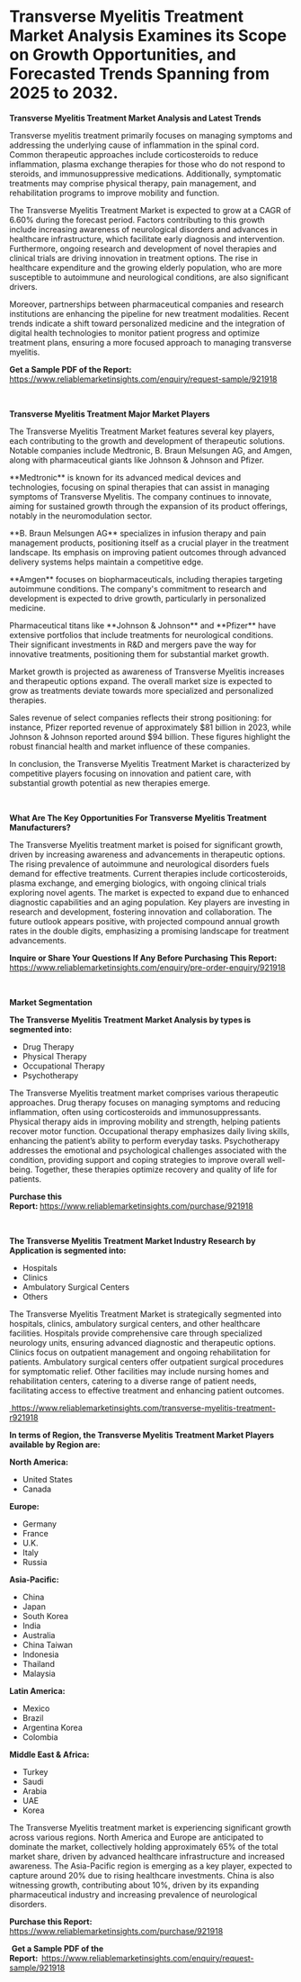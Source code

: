 <p><h1>Transverse Myelitis Treatment Market Analysis Examines its Scope on Growth Opportunities, and Forecasted Trends Spanning from 2025 to 2032.</h1></p><p><strong>Transverse Myelitis Treatment Market Analysis and Latest Trends</strong></p>
<p><p>Transverse myelitis treatment primarily focuses on managing symptoms and addressing the underlying cause of inflammation in the spinal cord. Common therapeutic approaches include corticosteroids to reduce inflammation, plasma exchange therapies for those who do not respond to steroids, and immunosuppressive medications. Additionally, symptomatic treatments may comprise physical therapy, pain management, and rehabilitation programs to improve mobility and function.</p><p>The Transverse Myelitis Treatment Market is expected to grow at a CAGR of 6.60% during the forecast period. Factors contributing to this growth include increasing awareness of neurological disorders and advances in healthcare infrastructure, which facilitate early diagnosis and intervention. Furthermore, ongoing research and development of novel therapies and clinical trials are driving innovation in treatment options. The rise in healthcare expenditure and the growing elderly population, who are more susceptible to autoimmune and neurological conditions, are also significant drivers. </p><p>Moreover, partnerships between pharmaceutical companies and research institutions are enhancing the pipeline for new treatment modalities. Recent trends indicate a shift toward personalized medicine and the integration of digital health technologies to monitor patient progress and optimize treatment plans, ensuring a more focused approach to managing transverse myelitis.</p></p>
<p><strong>Get a Sample PDF of the Report:&nbsp;</strong> <a href="https://www.reliablemarketinsights.com/enquiry/request-sample/921918?utm_campaign=3051&utm_medium=2&utm_source=Github&utm_content=ia&utm_term=16042025&utm_id=transverse-myelitis-treatment">https://www.reliablemarketinsights.com/enquiry/request-sample/921918</a></p>
<p>&nbsp;</p>
<p><strong>Transverse Myelitis Treatment Major Market Players</strong></p>
<p><p>The Transverse Myelitis Treatment Market features several key players, each contributing to the growth and development of therapeutic solutions. Notable companies include Medtronic, B. Braun Melsungen AG, and Amgen, along with pharmaceutical giants like Johnson & Johnson and Pfizer.</p><p>**Medtronic** is known for its advanced medical devices and technologies, focusing on spinal therapies that can assist in managing symptoms of Transverse Myelitis. The company continues to innovate, aiming for sustained growth through the expansion of its product offerings, notably in the neuromodulation sector.</p><p>**B. Braun Melsungen AG** specializes in infusion therapy and pain management products, positioning itself as a crucial player in the treatment landscape. Its emphasis on improving patient outcomes through advanced delivery systems helps maintain a competitive edge.</p><p>**Amgen** focuses on biopharmaceuticals, including therapies targeting autoimmune conditions. The company's commitment to research and development is expected to drive growth, particularly in personalized medicine.</p><p>Pharmaceutical titans like **Johnson & Johnson** and **Pfizer** have extensive portfolios that include treatments for neurological conditions. Their significant investments in R&D and mergers pave the way for innovative treatments, positioning them for substantial market growth.</p><p>Market growth is projected as awareness of Transverse Myelitis increases and therapeutic options expand. The overall market size is expected to grow as treatments deviate towards more specialized and personalized therapies. </p><p>Sales revenue of select companies reflects their strong positioning: for instance, Pfizer reported revenue of approximately $81 billion in 2023, while Johnson & Johnson reported around $94 billion. These figures highlight the robust financial health and market influence of these companies.</p><p>In conclusion, the Transverse Myelitis Treatment Market is characterized by competitive players focusing on innovation and patient care, with substantial growth potential as new therapies emerge.</p></p>
<p>&nbsp;</p>
<p><strong>What Are The Key Opportunities For Transverse Myelitis Treatment Manufacturers?</strong></p>
<p><p>The Transverse Myelitis treatment market is poised for significant growth, driven by increasing awareness and advancements in therapeutic options. The rising prevalence of autoimmune and neurological disorders fuels demand for effective treatments. Current therapies include corticosteroids, plasma exchange, and emerging biologics, with ongoing clinical trials exploring novel agents. The market is expected to expand due to enhanced diagnostic capabilities and an aging population. Key players are investing in research and development, fostering innovation and collaboration. The future outlook appears positive, with projected compound annual growth rates in the double digits, emphasizing a promising landscape for treatment advancements.</p></p>
<p><strong>Inquire or Share Your Questions If Any Before Purchasing This Report:</strong> <a href="https://www.reliablemarketinsights.com/enquiry/pre-order-enquiry/921918?utm_campaign=3051&utm_medium=2&utm_source=Github&utm_content=ia&utm_term=16042025&utm_id=transverse-myelitis-treatment">https://www.reliablemarketinsights.com/enquiry/pre-order-enquiry/921918</a></p>
<p>&nbsp;</p>
<p><strong>Market Segmentation</strong></p>
<p><strong>The Transverse Myelitis Treatment Market Analysis by types is segmented into:</strong></p>
<p><ul><li>Drug Therapy</li><li>Physical Therapy</li><li>Occupational Therapy</li><li>Psychotherapy</li></ul></p>
<p><p>The Transverse Myelitis treatment market comprises various therapeutic approaches. Drug therapy focuses on managing symptoms and reducing inflammation, often using corticosteroids and immunosuppressants. Physical therapy aids in improving mobility and strength, helping patients recover motor function. Occupational therapy emphasizes daily living skills, enhancing the patient’s ability to perform everyday tasks. Psychotherapy addresses the emotional and psychological challenges associated with the condition, providing support and coping strategies to improve overall well-being. Together, these therapies optimize recovery and quality of life for patients.</p></p>
<p><strong>Purchase this Report:&nbsp;</strong><a href="https://www.reliablemarketinsights.com/purchase/921918?utm_campaign=3051&utm_medium=2&utm_source=Github&utm_content=ia&utm_term=16042025&utm_id=transverse-myelitis-treatment">https://www.reliablemarketinsights.com/purchase/921918</a></p>
<p>&nbsp;</p>
<p><strong>The Transverse Myelitis Treatment Market Industry Research by Application is segmented into:</strong></p>
<p><ul><li>Hospitals</li><li>Clinics</li><li>Ambulatory Surgical Centers</li><li>Others</li></ul></p>
<p><p>The Transverse Myelitis Treatment Market is strategically segmented into hospitals, clinics, ambulatory surgical centers, and other healthcare facilities. Hospitals provide comprehensive care through specialized neurology units, ensuring advanced diagnostic and therapeutic options. Clinics focus on outpatient management and ongoing rehabilitation for patients. Ambulatory surgical centers offer outpatient surgical procedures for symptomatic relief. Other facilities may include nursing homes and rehabilitation centers, catering to a diverse range of patient needs, facilitating access to effective treatment and enhancing patient outcomes.</p></p>
<p><a href="https://www.reliablemarketinsights.com/transverse-myelitis-treatment-r921918?utm_campaign=3051&utm_medium=2&utm_source=Github&utm_content=ia&utm_term=16042025&utm_id=transverse-myelitis-treatment">&nbsp;https://www.reliablemarketinsights.com/transverse-myelitis-treatment-r921918</a></p>
<p><strong>In terms of Region, the Transverse Myelitis Treatment Market Players available by Region are:</strong></p>
<p>
    <p> <strong> North America: </strong>
        <ul>
            <li>United States</li>
            <li>Canada</li>
        </ul>
        </p> 
    <p> <strong> Europe: </strong>
        <ul>
            <li>Germany</li>
            <li>France</li>
            <li>U.K.</li>
            <li>Italy</li>
            <li>Russia</li>
        </ul>
        </p> 
    <p> <strong> Asia-Pacific: </strong>
        <ul>
            <li>China</li>
            <li>Japan</li>
            <li>South Korea</li>
            <li>India</li>
            <li>Australia</li>
            <li>China Taiwan</li>
            <li>Indonesia</li>
            <li>Thailand</li>
            <li>Malaysia</li>
        </ul>
        </p> 
    <p> <strong> Latin America: </strong>
        <ul>
            <li>Mexico</li>
            <li>Brazil</li>
            <li>Argentina Korea</li>
            <li>Colombia</li>
        </ul>
        </p> 
    <p> <strong> Middle East & Africa: </strong>
        <ul>
            <li>Turkey</li>
            <li>Saudi</li>
            <li>Arabia</li>
            <li>UAE</li>
            <li>Korea</li>
        </ul>
    </p>
    </p>
<p><p>The Transverse Myelitis treatment market is experiencing significant growth across various regions. North America and Europe are anticipated to dominate the market, collectively holding approximately 65% of the total market share, driven by advanced healthcare infrastructure and increased awareness. The Asia-Pacific region is emerging as a key player, expected to capture around 20% due to rising healthcare investments. China is also witnessing growth, contributing about 10%, driven by its expanding pharmaceutical industry and increasing prevalence of neurological disorders.</p></p>
<p><strong>Purchase this Report: </strong><a href="https://www.reliablemarketinsights.com/purchase/921918?utm_campaign=3051&utm_medium=2&utm_source=Github&utm_content=ia&utm_term=16042025&utm_id=transverse-myelitis-treatment">https://www.reliablemarketinsights.com/purchase/921918</a></p>
<p>&nbsp;<strong>Get a Sample PDF of the Report:&nbsp;&nbsp;</strong><a href="https://www.reliablemarketinsights.com/enquiry/request-sample/921918?utm_campaign=3051&utm_medium=2&utm_source=Github&utm_content=ia&utm_term=16042025&utm_id=transverse-myelitis-treatment">https://www.reliablemarketinsights.com/enquiry/request-sample/921918</a></p>
<p><strong></strong></p>
<p><p></p><p></p><p></p></p>
